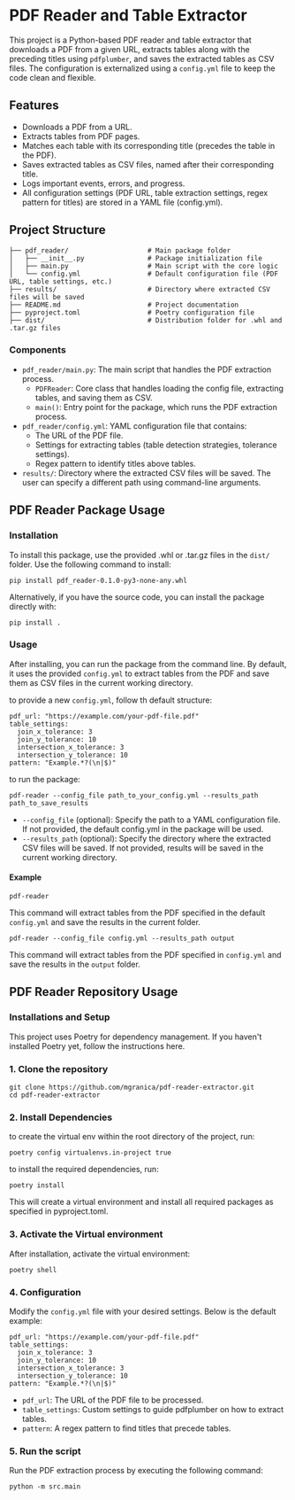 # PDF Reader and Table Extractor

This project is a Python-based PDF reader and table extractor that downloads a PDF from a given URL, extracts tables along with the preceding titles using `pdfplumber`, and saves the extracted tables as CSV files. The configuration is externalized using a `config.yml` file to keep the code clean and flexible.

## Features
* Downloads a PDF from a URL.
* Extracts tables from PDF pages.
* Matches each table with its corresponding title (precedes the table in the PDF).
* Saves extracted tables as CSV files, named after their corresponding title.
* Logs important events, errors, and progress.
* All configuration settings (PDF URL, table extraction settings, regex pattern for titles) are stored in a YAML file (config.yml).

## Project Structure

```           
├── pdf_reader/                    # Main package folder
│   ├── __init__.py                # Package initialization file
│   ├── main.py                    # Main script with the core logic
│   └── config.yml                 # Default configuration file (PDF URL, table settings, etc.)
├── results/                       # Directory where extracted CSV files will be saved
├── README.md                      # Project documentation
├── pyproject.toml                 # Poetry configuration file
├── dist/                          # Distribution folder for .whl and .tar.gz files
```

### Components

* `pdf_reader/main.py`: The main script that handles the PDF extraction process.
  * `PDFReader`: Core class that handles loading the config file, extracting tables, and saving them as CSV.
  * `main()`: Entry point for the package, which runs the PDF extraction process.
* `pdf_reader/config.yml`: YAML configuration file that contains:
  * The URL of the PDF file.
  * Settings for extracting tables (table detection strategies, tolerance settings).
  * Regex pattern to identify titles above tables.
* `results/`: Directory where the extracted CSV files will be saved. The user can specify a different path using command-line arguments.

## PDF Reader Package Usage

### Installation
To install this package, use the provided .whl or .tar.gz files in the `dist/` folder. Use the following command to install:
```
pip install pdf_reader-0.1.0-py3-none-any.whl
```

Alternatively, if you have the source code, you can install the package directly with:
```
pip install .
```

### Usage
After installing, you can run the package from the command line. By default, it uses the provided `config.yml` to extract tables from the PDF and save them as CSV files in the current working directory.

to provide a new `config.yml`, follow th default structure:

```
pdf_url: "https://example.com/your-pdf-file.pdf"
table_settings:
  join_x_tolerance: 3
  join_y_tolerance: 10
  intersection_x_tolerance: 3
  intersection_y_tolerance: 10
pattern: "Example.*?(\n|$)"
```

to run the package:

```
pdf-reader --config_file path_to_your_config.yml --results_path path_to_save_results
```

* `--config_file` (optional): Specify the path to a YAML configuration file.
If not provided, the default config.yml in the package will be used.
* `--results_path` (optional): Specify the directory where the extracted CSV files will be saved.
If not provided, results will be saved in the current working directory.

#### Example

```
pdf-reader
```
This command will extract tables from the PDF specified in the default `config.yml` and save the results in the current folder.

```
pdf-reader --config_file config.yml --results_path output
```
This command will extract tables from the PDF specified in `config.yml` and save the results in the `output` folder.

## PDF Reader Repository Usage

### Installations and Setup

This project uses Poetry for dependency management. If you haven't installed Poetry yet, follow the instructions here.

### 1. Clone the repository

```
git clone https://github.com/mgranica/pdf-reader-extractor.git
cd pdf-reader-extractor
```

### 2. Install Dependencies

to create the virtual env within the root directory of the project, run:
```
poetry config virtualenvs.in-project true
```

to install the required dependencies, run:
```
poetry install
```
This will create a virtual environment and install all required packages as specified in pyproject.toml.

### 3. Activate the Virtual environment

After installation, activate the virtual environment:
```
poetry shell
```

### 4. Configuration

Modify the `config.yml` file with your desired settings. Below is the default example:

```
pdf_url: "https://example.com/your-pdf-file.pdf"
table_settings:
  join_x_tolerance: 3
  join_y_tolerance: 10
  intersection_x_tolerance: 3
  intersection_y_tolerance: 10
pattern: "Example.*?(\n|$)"
```

* `pdf_url`: The URL of the PDF file to be processed.
* `table_settings`: Custom settings to guide pdfplumber on how to extract tables.
* `pattern`: A regex pattern to find titles that precede tables.

### 5. Run the script

Run the PDF extraction process by executing the following command:
```
python -m src.main
```